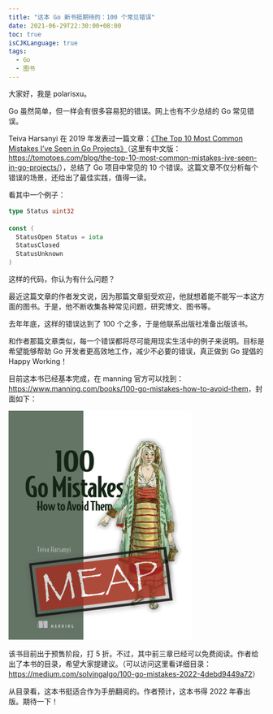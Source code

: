 ```yaml
---
title: "这本 Go 新书挺期待的：100 个常见错误"
date: 2021-06-29T22:30:00+08:00
toc: true
isCJKLanguage: true
tags: 
  - Go
  - 图书
---
```


大家好，我是 polarisxu。

Go 虽然简单，但一样会有很多容易犯的错误。网上也有不少总结的 Go 常见错误。

Teiva Harsanyi 在 2019 年发表过一篇文章：[《The Top 10 Most Common Mistakes I’ve Seen in Go Projects》](https://itnext.io/the-top-10-most-common-mistakes-ive-seen-in-go-projects-4b79d4f6cd65)（这里有中文版：<https://tomotoes.com/blog/the-top-10-most-common-mistakes-ive-seen-in-go-projects/>），总结了 Go 项目中常见的 10 个错误。这篇文章不仅分析每个错误的场景，还给出了最佳实践，值得一读。

看其中一个例子：

```go
type Status uint32

const (
  StatusOpen Status = iota
  StatusClosed
  StatusUnknown
)
```

这样的代码，你认为有什么问题？

最近这篇文章的作者发文说，因为那篇文章挺受欢迎，他就想着能不能写一本这方面的图书。于是，他不断收集各种常见问题，研究博文、图书等。

去年年底，这样的错误达到了 100 个之多，于是他联系出版社准备出版该书。

和作者那篇文章类似，每一个错误都将尽可能用现实生活中的例子来说明。目标是希望能够帮助 Go 开发者更高效地工作，减少不必要的错误，真正做到 Go 提倡的 Happy Working！

目前这本书已经基本完成，在 manning 官方可以找到：<https://www.manning.com/books/100-go-mistakes-how-to-avoid-them>，封面如下：

![](imgs/Harsanyi-MEAP-HI.png)

该书目前出于预售阶段，打 5 折。不过，其中前三章已经可以免费阅读。作者给出了本书的目录，希望大家提建议。（可以访问这里看详细目录：<https://medium.com/solvingalgo/100-go-mistakes-2022-4debd9449a72>）

从目录看，这本书挺适合作为手册翻阅的。作者预计，这本书得 2022 年春出版。期待一下！